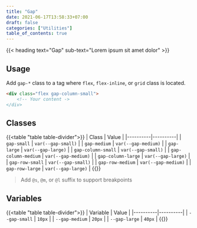 ```yaml
---
title: "Gap"
date: 2021-06-17T13:58:33+07:00
draft: false
categories: ["Utilities"]
table_of_contents: true
---
```


{{< heading text="Gap" sub-text="Lorem ipsum sit amet dolor" >}}

## Usage

Add `gap-*` class to a tag where `flex`, `flex-inline`, or `grid` class is located.

``` html
<div class="flex gap-column-small">
    <!-- Your content ->
</div>
```

## Classes

{{<table "table table-divider">}}
| Class | Value |
|----------|----------|
| `gap-small` | `var(--gap-small)` |
| `gap-medium` | `var(--gap-medium)` |
| `gap-large` | `var(--gap-large)` |
| `gap-column-small` | `var(--gap-small)` |
| `gap-column-medium` | `var(--gap-medium)` |
| `gap-column-large` | `var(--gap-large)` |
| `gap-row-small` | `var(--gap-small)` |
| `gap-row-medium` | `var(--gap-medium)` |
| `gap-row-large` | `var(--gap-large)` |
{{</table>}}

> Add `@s`, `@m`, or `@l` suffix to support breakpoints

## Variables

{{<table "table table-divider">}}
| Variable | Value |
|----------|----------|
| `--gap-small` | `10px` |
| `--gap-medium` | `20px` |
| `--gap-large` | `40px` |
{{</table>}}